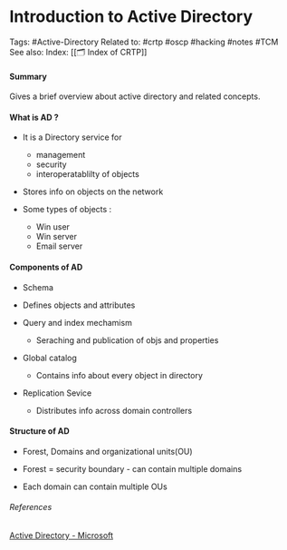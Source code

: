 # Introduction to Active Directory
Tags: #Active-Directory
Related to: #crtp #oscp #hacking #notes #TCM
See also: 
Index: [[🗂️ Index of CRTP]]

#### Summary
Gives a brief overview about active directory and related concepts.

#### What is AD ?  
- It is a Directory service for  
	- management  
	- security  
	- interoperatablilty of objects  

- Stores info on objects on the network  

- Some types of objects : 
	- Win user  
	- Win server  
	- Email server  
  
#### Components of AD 
- Schema  
 - Defines objects and attributes  

- Query and index mechamism  
	- Seraching and publication of objs and properties  

- Global catalog  
	- Contains info about every object in directory  
- Replication Sevice  
	- Distributes info across domain controllers  
  
#### Structure  of AD
- Forest, Domains and organizational units(OU)  
  
- Forest = security boundary - can contain multiple domains  
- Each domain can contain multiple OUs

###### References
[Active Directory - Microsoft](https://docs.microsoft.com/en-us/windows-server/identity/ad-ds/get-started/virtual-dc/active-directory-domain-services-overview)